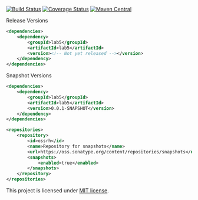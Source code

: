 [![Build Status](https://travis-ci.org/RutledgePaulV/lab5.svg?branch=develop)](https://travis-ci.org/RutledgePaulV/lab5)
[![Coverage Status](https://coveralls.io/repos/github/RutledgePaulV/lab5/badge.svg?branch=develop)](https://coveralls.io/github/RutledgePaulV/lab5?branch=develop)
[![Maven Central](https://maven-badges.herokuapp.com/maven-central/com.github.rutledgepaulv/lab5/badge.svg)](https://maven-badges.herokuapp.com/maven-central/com.github.rutledgepaulv/lab5)





Release Versions
```xml
<dependencies>
    <dependency>
        <groupId>lab5</groupId>
        <artifactId>lab5</artifactId>
        <version><!-- Not yet released --></version>
    </dependency>
</dependencies>
```

Snapshot Versions
```xml
<dependencies>
    <dependency>
        <groupId>lab5</groupId>
        <artifactId>lab5</artifactId>
        <version>0.0.1-SNAPSHOT</version>
    </dependency>
</dependencies>

<repositories>
    <repository>
        <id>ossrh</id>
        <name>Repository for snapshots</name>
        <url>https://oss.sonatype.org/content/repositories/snapshots</url>
        <snapshots>
            <enabled>true</enabled>
        </snapshots>
    </repository>
</repositories>
```


This project is licensed under [MIT license](http://opensource.org/licenses/MIT).
